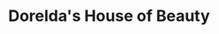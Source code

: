 ---
title: "Dorelda's House of Beauty"
url: /chester/doreldas-house-of-beauty/
shop: hairdresser
---
